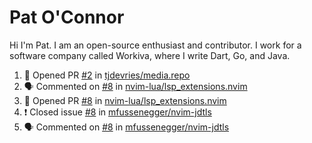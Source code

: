 # Pat O'Connor

Hi I'm Pat. I am an open-source enthusiast and contributor. I work for a
software company called Workiva, where I write Dart, Go, and Java.

<!--START_SECTION:activity-->
1. 💪 Opened PR [#2](https://github.com/tjdevries/media.repo/pull/2) in [tjdevries/media.repo](https://github.com/tjdevries/media.repo)
2. 🗣 Commented on [#8](https://github.com/nvim-lua/lsp_extensions.nvim/issues/8) in [nvim-lua/lsp_extensions.nvim](https://github.com/nvim-lua/lsp_extensions.nvim)
3. 💪 Opened PR [#8](https://github.com/nvim-lua/lsp_extensions.nvim/pull/8) in [nvim-lua/lsp_extensions.nvim](https://github.com/nvim-lua/lsp_extensions.nvim)
4. ❗️ Closed issue [#8](https://github.com/mfussenegger/nvim-jdtls/issues/8) in [mfussenegger/nvim-jdtls](https://github.com/mfussenegger/nvim-jdtls)
5. 🗣 Commented on [#8](https://github.com/mfussenegger/nvim-jdtls/issues/8) in [mfussenegger/nvim-jdtls](https://github.com/mfussenegger/nvim-jdtls)
<!--END_SECTION:activity-->

